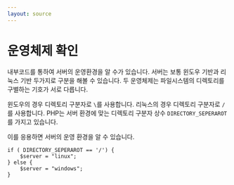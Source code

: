 ```yaml
---
layout: source
---
```

# 운영체제 확인

내부코드를 통하여 서버의 운영환경을 알 수가 있습니다. 서버는 보통 윈도우 기반과 리눅스 기반 두가지로 구분을 해볼 수 있습니다.
두 운영체제는 파일시스템의 디렉토리를 구별하는 기호가 서로 다릅니다.

윈도우의 경우 디렉토리 구분자로 `\`를 사용합니다. 리눅스의 경우 디렉토리 구분자로 `/`를 사용합니다. PHP는 서버 환경에 맞는 디렉토리 구분자 상수 `DIRECTORY_SEPERAROT`를 가지고 있습니다.

이를 응용하면 서버의 운영 환경을 알 수 있습니다.

```
if ( DIRECTORY_SEPERAROT == '/') {
    $server = "linux";
} else {
    $server = "windows";
}
```


